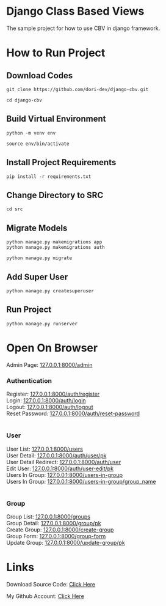 # Django Class Based Views

The sample project for how to use CBV in django framework.

#

# How to Run Project

## Download Codes

```
git clone https://github.com/dori-dev/django-cbv.git
```

```
cd django-cbv
```

## Build Virtual Environment

```
python -m venv env
```

```
source env/bin/activate
```

## Install Project Requirements

```
pip install -r requirements.txt
```

## Change Directory to SRC

```
cd src
```

## Migrate Models

```
python manage.py makemigrations app
python manage.py makemigrations auth
```

```
python manage.py migrate
```

## Add Super User

```
python manage.py createsuperuser
```

## Run Project

```
python manage.py runserver
```

#

# Open On Browser

Admin Page: [127.0.0.1:8000/admin](http://127.0.0.1:8000/admin/)<br>

### Authentication

Register: [127.0.0.1:8000/auth/register](http://127.0.0.1:8000/auth/register/)<br>
Login: [127.0.0.1:8000/auth/login](http://127.0.0.1:8000/auth/login/)<br>
Logout: [127.0.0.1:8000/auth/logout](http://127.0.0.1:8000/auth/logout/)<br>
Reset Password: [127.0.0.1:8000/auth/reset-password](http://127.0.0.1:8000/auth/reset-password/)<br>

#

### User

User List: [127.0.0.1:8000/users](http://127.0.0.1:8000/users/)<br>
User Detail: [127.0.0.1:8000/auth/user/pk](http://127.0.0.1:8000/auth/user/1/)<br>
User Detail Redirect: [127.0.0.1:8000/auth/user](http://127.0.0.1:8000/auth/user/)<br>
Edit User: [127.0.0.1:8000/auth/user-edit/pk](http://127.0.0.1:8000/auth/user-edit/1/)<br>
Users In Group: [127.0.0.1:8000/users-in-group](http://127.0.0.1:8000/users-in-group/)<br>
Users In Group: [127.0.0.1:8000/users-in-group/group_name](http://127.0.0.1:8000/users-in-group/group_name/)<br>

#

### Group

Group List: [127.0.0.1:8000/groups](http://127.0.0.1:8000/groups/)<br>
Group Detail: [127.0.0.1:8000/group/pk](http://127.0.0.1:8000/group/1/)<br>
Create Group: [127.0.0.1:8000/create-group](http://127.0.0.1:8000/create-group/)<br>
Group Form: [127.0.0.1:8000/group-form](http://127.0.0.1:8000/group-form/)<br>
Update Group: [127.0.0.1:8000/update-group/pk](http://127.0.0.1:8000/update-group/1/)<br>

#

# Links

Download Source Code: [Click Here](https://github.com/dori-dev/django-cbv/archive/refs/heads/master.zip)

My Github Account: [Click Here](https://github.com/dori-dev/)
